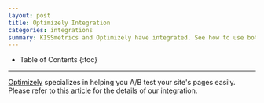 ```yaml
---
layout: post
title: Optimizely Integration
categories: integrations
summary: KISSmetrics and Optimizely have integrated. See how to use both products with each other.
---
```

* Table of Contents
{:toc}
* * *

[Optimizely][optimizely] specializes in helping you A/B test your site's pages easily. Please refer to [this article][doc] for the details of our integration.

[optimizely]: http://www.optimizely.com/
[doc]: https://help.optimizely.com/hc/en-us/articles/200039965-Can-I-integrate-Optimizely-with-KISSmetrics-

